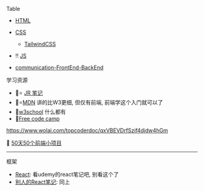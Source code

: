 Table
+ [HTML](./HTML/myHTMLNotes.md)  
+ [CSS](./CSS/myCSSNotes.md) 
  + [TailwindCSS](./TailwindCSS/myTailwindCSS.md)
+ :bangbang: [JS](./JS/myJSNotes.md) 
  
+ [communication-FrontEnd-BackEnd](./Connection_FrontEndBackEnd/myConnectionFrontBackEnd.md)





学习资源 

+ :book::star: [JR 笔记](https://github.com/australiaitgroup/full-stack-bootcamp-wiki)
+ :book::star:[MDN](https://developer.mozilla.org/en-US/) 讲的比W3更细, 但仅有前端, 前端学这个入门就可以了
+ :book:[w3school](https://www.w3schools.com/html/default.asp) 什么都有
+ :book:[Free code camp](https://www.freecodecamp.org/)


https://www.wolai.com/topcoderdoc/qxVBEVDrfSzif4djdw4hGm

:gem: [50天50个前端小项目](https://github.com/didiaohu/50projects50days)







---

框架

+ [React](./React/myReact.md): 看udemy的react笔记吧, 别看这个了
+ [别人的React笔记](./React-main/README.md): 同上
